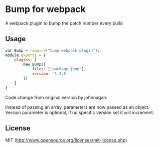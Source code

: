 # Bump for webpack
A webpack plugin to bump the patch number every build

## Usage

``` javascript
var Bump = require("bump-webpack-plugin");
module.exports = {
	plugins: [
		new Bump({
			files: ['package.json'],
			version: '1.2.5'
		})
	]
}
```

Code change from original version by johnnagan:

Instead of passing an array, parameters are now passed as an object.
Version parameter is optional, if no specific version set it will increment.

## License

MIT (http://www.opensource.org/licenses/mit-license.php)
